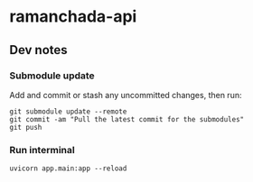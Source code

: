 # ramanchada-api

## Dev notes

### Submodule update

Add and commit or stash any uncommitted changes, then run:
```
git submodule update --remote
git commit -am "Pull the latest commit for the submodules"
git push
```

### Run interminal
```
uvicorn app.main:app --reload
```